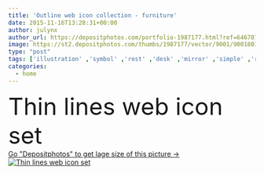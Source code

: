 ```yaml
---
title: 'Outline web icon collection - furniture'
date: 2015-11-16T13:28:31+00:00
author: julynx
author_url: https://depositphotos.com/portfolio-1987177.html?ref=64678756
image: https://st2.depositphotos.com/thumbs/1987177/vector/9001/90018012/api_thumb_450.jpg?forcejpeg=true
type: "post"
tags: ['illustration' ,'symbol' ,'rest' ,'desk' ,'mirror' ,'simple' ,'room' ,'Bookshelf' ,'Bookcase' ,'wardrobe' ,'collection' ,'outline' ,'living' ,'couch' ,'armchair' ,'fireplace' ,'cabinet' ,'pictogram' ,'Linear' ,'buffet' ,'crib' ,'cupboard' ,'stepladder' ,'sideboard' ,'Home Interior' ,'Alarm clock' ,'flower pot' ,'floor lamp' ,'design elements' ,'dining table' ,'office chair' ,'rocking chair' ,'Coffee Table' ,'double bed' ,'hall tree' ,'bedside table' ,'dressing table' ,'wash stand' ,'drawer unit' ,'dining chair' ,'ceiling lamp' ,'reading light' ,'Swivel Chair' ,'thin line' ,'sofa chair' ,'Home Furniture' ,'vector icon set' ,'Shelving unit' ,'kitchen set' ,'tv bench' ]
categories: 
  - home
---
```

<div aling="center">
            <font size="60"> Thin lines web icon set</font>   
</div>
<div>
    <a href='https://st2.depositphotos.com/thumbs/1987177/vector/9001/90018012/api_thumb_450.jpg?forcejpeg=true?ref=64678756' target=_blank > Go "Depositphotos" to get lage size of this picture ->
        <img href='https://st2.depositphotos.com/thumbs/1987177/vector/9001/90018012/api_thumb_450.jpg?forcejpeg=true?ref=64678756' src='https://st2.depositphotos.com/1987177/9001/v/950/depositphotos_90018012-stock-illustration-outline-web-icon-collection-furniture.jpg?forcejpeg=true' alt='Thin lines web icon set' >
    </a>
</div>
